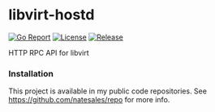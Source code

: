 # libvirt-hostd

[![Go Report](https://goreportcard.com/badge/github.com/natesales/libvirt-hostd?style=for-the-badge)](https://goreportcard.com/report/github.com/natesales/libvirt-hostd)
[![License](https://img.shields.io/github/license/natesales/libvirt-hostd?style=for-the-badge)](https://github.com/natesales/libvirt-hostd/blob/main/LICENSE)
[![Release](https://img.shields.io/github/v/release/natesales/libvirt-hostd?style=for-the-badge)](https://github.com/natesales/libvirt-hostd/releases)

HTTP RPC API for libvirt

### Installation

This project is available in my public code repositories. See https://github.com/natesales/repo for more info.
